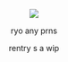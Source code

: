 <div align="center">

![](https://i.imgur.com/fadtUts.gif)
<div align="center">

ryo  any prns<div align="center">
rentry s a wip 

</div>
